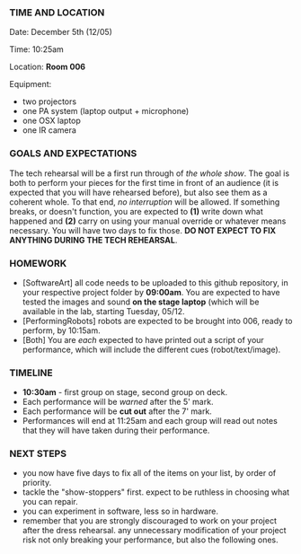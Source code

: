 ### TIME AND LOCATION

Date: December 5th (12/05)

Time: 10:25am

Location: **Room 006**

Equipment: 
- two projectors
- one PA system (laptop output + microphone)
- one OSX laptop
- one IR camera


### GOALS AND EXPECTATIONS

The tech rehearsal will be a first run through of *the whole show*. The goal is both to perform your pieces for the first time in front of an audience (it is expected that you will have rehearsed before), but also see them as a coherent whole. To that end, *no interruption* will be allowed. If something breaks, or doesn't function, you are expected to **(1)** write down what happened and **(2)** carry on using your manual override or whatever means necessary. You will have two days to fix those. **DO NOT EXPECT TO FIX ANYTHING DURING THE TECH REHEARSAL**.


### HOMEWORK

- [SoftwareArt] all code needs to be uploaded to this github repository, in your respective project folder by **09:00am**. You are expected to have tested the images and sound **on the stage laptop** (which will be available in the lab, starting Tuesday, 05/12.
- [PerformingRobots] robots are expected to be brought into 006, ready to perform, by 10:15am.
- [Both] You are *each* expected to have printed out a script of your performance, which will include the different cues (robot/text/image).


### TIMELINE

- **10:30am** - first group on stage, second group on deck.
- Each performance will be *warned* after the 5' mark.
- Each performance will be **cut out** after the 7' mark.
- Performances will end at 11:25am and each group will read out notes that they will have taken during their performance.


### NEXT STEPS

- you now have five days to fix all of the items on your list, by order of priority.
- tackle the "show-stoppers" first. expect to be ruthless in choosing what you can repair.
- you can experiment in software, less so in hardware.
- remember that you are strongly discouraged to work on your project after the dress rehearsal. any unnecessary modification of your project risk not only breaking your performance, but also the following ones.
